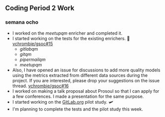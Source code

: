 ## Coding Period 2 Work

### semana ocho

- I worked on the _meetupqm_ enricher and completed it.
- I started working on the tests for the existing enrichers. :test_tube: [vchrombie/gsoc#15](https://github.com/vchrombie/gsoc/issues/15)
  - _gitlabqm_
  - _gitqm_
  - _pipermailqm_
  - _meetupqm_
- Also, I have opened an issue for discussions to add more quality models using the metrics extracted from different data sources during the project. If you are interested, please drop your suggestions on the issue thread. [vchrombie/gsoc#16](https://github.com/vchrombie/gsoc/issues/16)
- I worked on making a talk proposal about Prosoul so that I can apply for a few conferences. I made a presentation for the same purpose.
- I started working on the [GitLab.org](https://gitlab.com/gitlab-org) pilot study. :small_airplane:
- I'm planning to complete the tests and the pilot study this week.
